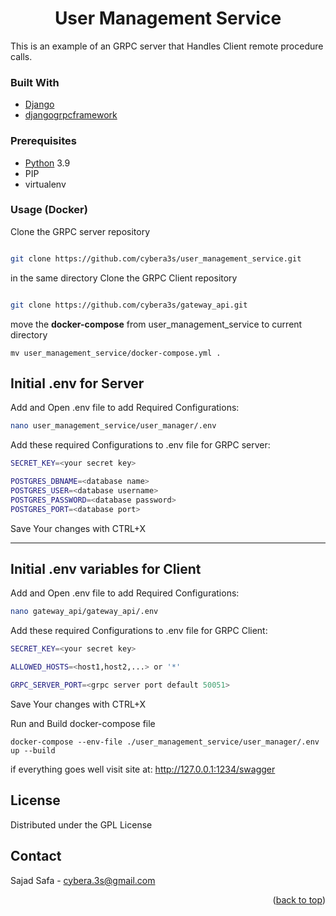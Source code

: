 <div>
    <h1 align="center">User Management Service</h1>

<p>
This is an example of an GRPC server that Handles Client remote procedure calls.
</p>
</div>

### Built With
 * [Django](https://www.djangoproject.com/)
 * [djangogrpcframework](https://djangogrpcframework.readthedocs.io/en/latest/)
 
### Prerequisites


* [Python](https://www.python.org/) 3.9
* PIP
* virtualenv 
  

### Usage (Docker)

Clone the GRPC server repository

   ```sh

  git clone https://github.com/cybera3s/user_management_service.git

   ```

in the same directory Clone the GRPC Client repository

   ```sh

  git clone https://github.com/cybera3s/gateway_api.git

   ```

move the <b>docker-compose</b> from user_management_service to current directory 

    mv user_management_service/docker-compose.yml .

<h2>Initial .env for Server</h2>

Add and Open .env file to add Required Configurations:
```sh
nano user_management_service/user_manager/.env
   ```
Add these required Configurations to .env file for GRPC server:
```sh
SECRET_KEY=<your secret key>

POSTGRES_DBNAME=<database name>
POSTGRES_USER=<database username>
POSTGRES_PASSWORD=<database password>
POSTGRES_PORT=<database port>
   ```
Save Your changes with CTRL+X 
<hr>
<h2>Initial .env variables for Client</h2>

Add and Open .env file to add Required Configurations:
```sh
nano gateway_api/gateway_api/.env
   ```
Add these required Configurations to .env file for GRPC Client:
```sh
SECRET_KEY=<your secret key>

ALLOWED_HOSTS=<host1,host2,...> or '*'

GRPC_SERVER_PORT=<grpc server port default 50051>
   ```
Save Your changes with CTRL+X 

Run and Build docker-compose file

    docker-compose --env-file ./user_management_service/user_manager/.env up --build 

if everything goes well visit site at: http://127.0.0.1:1234/swagger


## License

Distributed under the GPL License




<!-- CONTACT -->

## Contact

Sajad Safa - cybera.3s@gmail.com


<p align="right">(<a href="#top">back to top</a>)</p>